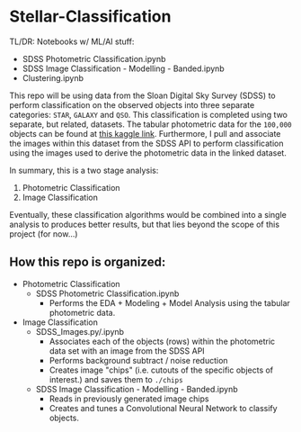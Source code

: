 # Stellar-Classification
TL/DR: Notebooks w/ ML/AI stuff:
- SDSS Photometric Classification.ipynb
- SDSS Image Classification - Modelling - Banded.ipynb
- Clustering.ipynb

This repo will be using data from the Sloan Digital Sky Survey (SDSS) to perform classification on the observed objects into three separate categories: `STAR`, `GALAXY` and `QSO`. This classification is completed using two separate, but related, datasets. The tabular photometric data for the `100,000` objects can be found at [this kaggle link](https://www.kaggle.com/datasets/fedesoriano/stellar-classification-dataset-sdss17). Furthermore, I pull and associate the images within this dataset from the SDSS API to perform classification using the images used to derive the photometric data in the linked dataset. 

In summary, this is a two stage analysis:

1. Photometric Classification
2. Image Classification

Eventually, these classification algorithms would be combined into a single analysis to produces better results, but that lies beyond the scope of this project (for now...)
## How this repo is organized:

- Photometric Classification
    - SDSS Photometric Classification.ipynb
        - Performs the EDA + Modeling + Model Analysis using the tabular photometric data.
- Image Classification
    - SDSS_Images.py/.ipynb
        - Associates each of the objects (rows) within the photometric data set with an image from the SDSS API
        - Performs background subtract / noise reduction
        - Creates image "chips" (i.e. cutouts of the specific objects of interest.) and saves them to `./chips`
    - SDSS Image Classification - Modelling - Banded.ipynb
        - Reads in previously generated image chips
        - Creates and tunes a Convolutional Neural Network to classify objects.









